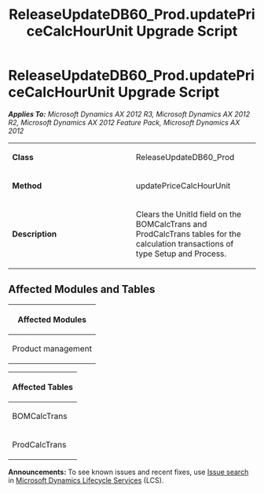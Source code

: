 ﻿---
title: ReleaseUpdateDB60_Prod.updatePriceCalcHourUnit Upgrade Script
TOCTitle: ReleaseUpdateDB60_Prod.updatePriceCalcHourUnit Upgrade Script
ms:assetid: be1ec50a-6b01-a60d-cd4a-0c2b727dc524
ms:mtpsurl: https://msdn.microsoft.com/en-us/library/JJ686699(v=AX.60)
ms:contentKeyID: 49710897
ms.date: 05/18/2015
mtps_version: v=AX.60
---

# ReleaseUpdateDB60\_Prod.updatePriceCalcHourUnit Upgrade Script 


_**Applies To:** Microsoft Dynamics AX 2012 R3, Microsoft Dynamics AX 2012 R2, Microsoft Dynamics AX 2012 Feature Pack, Microsoft Dynamics AX 2012_

<table>
<colgroup>
<col style="width: 50%" />
<col style="width: 50%" />
</colgroup>
<tbody>
<tr class="odd">
<td><p><strong>Class</strong></p></td>
<td><p>ReleaseUpdateDB60_Prod</p></td>
</tr>
<tr class="even">
<td><p><strong>Method</strong></p></td>
<td><p>updatePriceCalcHourUnit</p></td>
</tr>
<tr class="odd">
<td><p><strong>Description</strong></p></td>
<td><p>Clears the UnitId field on the BOMCalcTrans and ProdCalcTrans tables for the calculation transactions of type Setup and Process.</p></td>
</tr>
</tbody>
</table>


## Affected Modules and Tables

<table>
<colgroup>
<col style="width: 100%" />
</colgroup>
<thead>
<tr class="header">
<th><p>Affected Modules</p></th>
</tr>
</thead>
<tbody>
<tr class="odd">
<td><p>Product management</p></td>
</tr>
</tbody>
</table>


<table>
<colgroup>
<col style="width: 100%" />
</colgroup>
<thead>
<tr class="header">
<th><p>Affected Tables</p></th>
</tr>
</thead>
<tbody>
<tr class="odd">
<td><p>BOMCalcTrans</p></td>
</tr>
<tr class="even">
<td><p>ProdCalcTrans</p></td>
</tr>
</tbody>
</table>

  
**Announcements:** To see known issues and recent fixes, use [Issue search](http://go.microsoft.com/fwlink/?linkid=389258) in [Microsoft Dynamics Lifecycle Services](http://go.microsoft.com/fwlink/?linkid=306505) (LCS).

